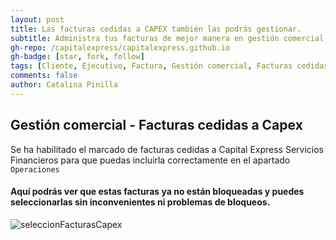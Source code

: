 ```yaml
---
layout: post
title: Las facturas cedidas a CAPEX también las podrás gestionar.
subtitle: Administra tus facturas de mejor manera en gestión comercial
gh-repo: /capitalexpress/capitalexpress.github.io
gh-badge: [star, fork, follow]
tags: [Cliente, Ejecutivo, Factura, Gestión comercial, Facturas cedidas]
comments: false
author: Catalina Pinilla
---
```


## Gestión comercial - Facturas cedidas a Capex

Se ha habilitado el marcado de facturas cedidas a Capital Express Servicios Financieros para que puedas incluirla correctamente en el apartado `Operaciones`

#### Aquí podrás ver que estas facturas ya no están bloqueadas y puedes seleccionarlas sin inconvenientes ni problemas de bloqueos.

![seleccionFacturasCapex](https://cdn.capitalexpress.cl/img/seleccionFacturasCapex.jpg)

